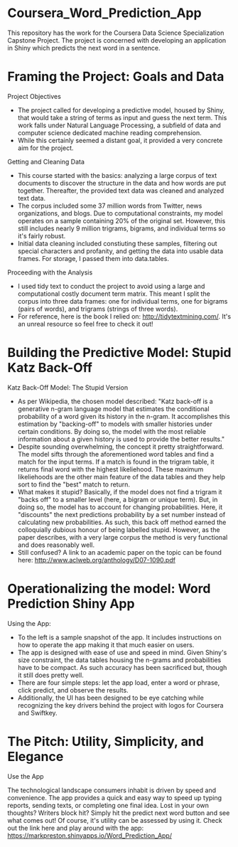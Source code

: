 # Coursera_Word_Prediction_App
This repository has the work for the Coursera Data Science Specialization Capstone Project. The project is concerned with developing an application in Shiny which predicts the next word in a sentence.

Framing the Project: Goals and Data
========================================================
Project Objectives
- The project called for developing a predictive model, housed by Shiny, that would take a string of terms as input and guess the next term. This work falls under Natural Language Processing, a subfield of data and computer science dedicated machine reading comprehension.
- While this certainly seemed a distant goal, it provided a very concrete aim for the project.

Getting and Cleaning Data
- This course started with the basics: analyzing a large corpus of text documents to discover the structure in the data and how words are put together. Thereafter, the provided text data was cleaned and analyzed text data.
- The corpus included some 37 million words from Twitter, news organizations, and blogs. Due to computational constraints, my model operates on a sample containing 20% of the original set. However, this still includes nearly 9 million trigrams, bigrams, and individual terms so it's fairly robust.
- Initial data cleaning included constiuting these samples, filtering out special characters and profanity, and getting the data into usable data frames. For storage, I passed them into data.tables.

Proceeding with the Analysis
- I used tidy text to conduct the project to avoid using a large and computational costly document term matrix. This meant I split the corpus into three data frames: one for individual terms, one for bigrams (pairs of words), and trigrams (strings of three words).
- For reference, here is the book I relied on: http://tidytextmining.com/. It's an unreal resource so feel free to check it out!


Building the Predictive Model: Stupid Katz Back-Off
========================================================
Katz Back-Off Model: The Stupid Version
- As per Wikipedia, the chosen model described: "Katz back-off is a generative n-gram language model that estimates the conditional probability of a word given its history in the n-gram. It accomplishes this estimation by "backing-off" to models with smaller histories under certain conditions. By doing so, the model with the most reliable information about a given history is used to provide the better results."
- Despite sounding overwhelming, the concept it pretty straightforward. The model sifts through the aforementioned word tables and find a match for the input terms. If a match is found in the trigram table, it returns final word with the highest likeliehood. These maximum likeliehoods are the other main feature of the data tables and they help sort to find the "best" match to return.
- What makes it stupid? Basically, if the model does not find a trigram it "backs off" to a smaller level (here, a bigram or unique term). But, in doing so, the model has to account for changing probabilities. Here, it "discounts" the next predictions probability by a set number instead of calculating new probabilities. As such, this back off method earned the colloquially dubious honour of being labelled stupid. However, as the paper describes, with a very large corpus the method is very functional and does reasonably well.
- Still confused? A link to an academic paper on the topic can be found here: http://www.aclweb.org/anthology/D07-1090.pdf

Operationalizing the model: Word Prediction Shiny App
========================================================
Using the App:
- To the left is a sample snapshot of the app. It includes instructions on how to operate the app making it that much easier on users.
- The app is designed with ease of use and speed in mind. Given Shiny's size constraint, the data tables housing the n-grams and probabilities have to be compact. As such accuracy has been sacrificed but, though it still does pretty well.
- There are four simple steps: let the app load, enter a word or phrase, click predict, and observe the results.
- Additionally, the UI has been designed to be eye catching while recognizing the key drivers behind the project with logos for Coursera and Swiftkey.

The Pitch: Utility, Simplicity, and Elegance
========================================================
Use the App

The technological landscape consumers inhabit is driven by speed and convenience. The app provides a quick and easy way to speed up typing reports, sending texts, or completing one final idea. Lost in your own thoughts? Writers block hit? Simply hit the predict next word button and see what comes out! Of course, it's utility can be assessed by using it. Check out the link here and play around with the app: https://markpreston.shinyapps.io/Word_Prediction_App/
